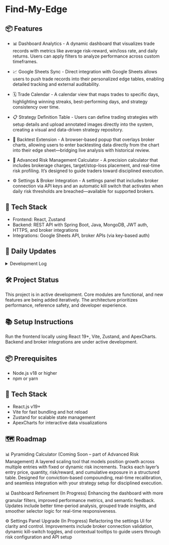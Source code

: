 # Find-My-Edge

## 📦 Features

- 📊 Dashboard Analytics -
  A dynamic dashboard that visualizes trade records with metrics like average risk-reward, win/loss rate, and daily returns. Users can apply filters to analyze performance across custom timeframes.

- 📈 Google Sheets Sync -
  Direct integration with Google Sheets allows users to push trade records into their personalized edge tables, enabling detailed tracking and external auditability.

- 🗓️ Trade Calendar -
  A calendar view that maps trades to specific days, highlighting winning streaks, best-performing days, and strategy consistency over time.

- 📋 Strategy Definition Table -
  Users can define trading strategies with setup details and upload annotated images directly into the system, creating a visual and data-driven strategy repository.

- 🧪 Backtest Extension -
  A browser-based popup that overlays broker charts, allowing users to enter backtesting data directly from the chart into their edge sheet—bridging live analysis with historical review.

- 📐 Advanced Risk Management Calculator -
  A precision calculator that includes brokerage charges, target/stop-loss placement, and real-time risk profiling. It’s designed to guide traders toward disciplined execution.

- ⚙️ Settings & Broker Integration -
  A settings panel that includes broker connection via API keys and an automatic kill switch that activates when daily risk thresholds are breached—available for supported brokers.

## 🧱 Tech Stack

- Frontend: React, Zustand
- Backend: REST API with Spring Boot, Java, MongoDB, JWT auth, HTTPS, and broker integrations
- Integrations: Google Sheets API, broker APIs (via key-based auth)

## 📌 Daily Updates

<details>
  <summary>Development Log</summary>

🗓️ August 20, 2025

- Added multi-section updater to enable atomic state batching across modules via update.sections.
- Centralized update logic improves traceability, reduces render overhead, and ensures consistent behavior across form components using stable updater references.

🗓️ August 18 Updates

- Merged percent handler into unified pts and amount logic for cleaner risk input management
- Added Clear All button and reset logic to Position Sizing Calculator for instant state wipe and recalculation readiness
- Refactored Reset Section Logic for consistent state cleanup and smoother UX across modules

🗓️ August 17, 2025

- Implemented Position Sizing Calculator with dynamic input handling.

🗓️ August 15, 2025

- Optimized the Risk Management system by merging multiple stores (useCalculatorStore, useTooltipStore, useSettingsStore) into a single useRiskManagementStore.
- Refactored store architecture and centralized state management, using slices (create...()), reducing re-renders and improving performance across the calculator and related components.

🗓️ August 14, 2025

- Refactored tooltip system on the Risk Management Calculator using semantic keys and hybrid message resolution.
- Improved render safety by optimizing selector logic and memoizing tooltip lookups.
</details>

## 🛠️ Project Status

This project is in active development. Core modules are functional, and new features are being added iteratively. The architecture prioritizes performance, reference safety, and developer experience.

## 📚 Setup Instructions

Run the frontend locally using React 19+, Vite, Zustand, and ApexCharts. Backend and broker integrations are under active development.

## 📦 Prerequisites

- Node.js v18 or higher
- npm or yarn

## 🔧 Tech Stack

- React.js v19+
- Vite for fast bundling and hot reload
- Zustand for scalable state management
- ApexCharts for interactive data visualizations

## 🗺️ Roadmap

📊 Pyramiding Calculator (Coming Soon – part of Advanced Risk Management)
A layered scaling tool that models position growth across multiple entries with fixed or dynamic risk increments. Tracks each layer’s entry price, quantity, risk/reward, and cumulative exposure in a structured table. Designed for conviction-based compounding, real-time recalibration, and seamless integration with your strategy setup for disciplined execution.

📊 Dashboard Refinement (In Progress)
Enhancing the dashboard with more granular filters, improved performance metrics, and semantic feedback. Updates include better time-period analysis, grouped trade insights, and smoother selector logic for real-time responsiveness.

⚙️ Settings Panel Upgrade (In Progress)
Refactoring the settings UI for clarity and control. Improvements include broker connection validation, dynamic kill-switch toggles, and contextual tooltips to guide users through risk configuration and API setup
